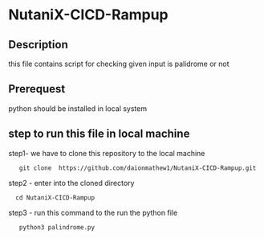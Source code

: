 # NutaniX-CICD-Rampup


## Description
this file contains script for checking given input is palidrome or not

## Prerequest
python should be installed in local system

## step to run this file in local machine

step1- we have to clone this repository to the local machine 

       git clone  https://github.com/daionmathew1/NutaniX-CICD-Rampup.git

step2 - enter into the cloned directory 

      cd NutaniX-CICD-Rampup

step3 - run this command to the run the python file


       python3 palindrome.py
